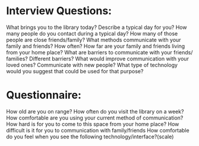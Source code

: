 # Interview Questions:

What brings you to the library today?
Describe a typical day for you?
How many people do you contact during a typical day?
How many of those people are close friends/family?
What methods communicate with your family and friends? 
How often?
How far are your family and friends living from your home place?
What are barriers to communicate with your friends/ families? Different barriers?
What would improve communication with your loved ones?
Communicate with new people?
What type of technology would you suggest that could be used for that purpose?

# Questionnaire:
How old are you on range? 
How often do you visit the library on a week?
How comfortable are you using your current method of communication?
How hard is for you to come to this space from your home place?
How difficult is it for you to communication with family/friends
How comfortable do you feel when you see the following technology/interface?(scale)

